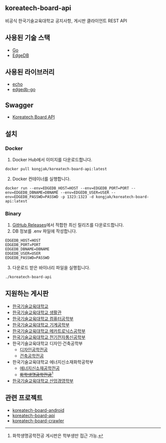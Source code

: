 ## koreatech-board-api
비공식 한국기술교육대학교 공지사항, 게시판 클라이언트 REST API

## 사용된 기술 스택
* [Go](https://go.dev/)
* [EdgeDB](https://www.edgedb.com/)

## 사용된 라이브러리
* [echo](https://echo.labstack.com/)
* [edgedb-go](github.com/edgedb/edgedb-go)

## Swagger
* [Koreatech Board API](https://api.koreatech.kongjak.com/swagger/index.html)

## 설치
### Docker
1. Docker Hub에서 이미지를 다운로드합니다.
``` console
docker pull kongjak/koreatech-board-api:latest
```
2. Docker 컨테이너를 실행합니다.
``` console
docker run --env=EDGEDB_HOST=HOST --env=EDGEDB_PORT=PORT --env=EDGEDB_DBNAME=DBNAME --env=EDGEDB_USER=USER --env=EDGEDB_PASSWD=PASSWD -p 1323:1323 -d kongjak/koreatech-board-api:latest
```

### Binary
1. [GitHub Releases](https://github.com/kongwoojin/koreatech-board-api/releases)에서 적합한 최신 릴리즈를 다운로드합니다.
2. DB 정보를 .env 파일에 작성합니다.
```
EDGEDB_HOST=HOST
EDGEDB_PORT=PORT
EDGEDB_DBNAME=DBNAME
EDGEDB_USER=USER
EDGEDB_PASSWD=PASSWD
```
3. 다운로드 받은 바이너리 파일을 실행힙니다.
``` console
./koreatech-board-api
```

## 지원하는 게시판
* [한국기술교육대학교](https://koreatech.ac.kr/)
* [한국기술교육대학교 생활관](https://dorm.koreatech.ac.kr/)
* [한국기술교육대학교 컴퓨터공학부](https://www.koreatech.ac.kr/cse/)
* [한국기술교육대학교 기계공학부](https://www.koreatech.ac.kr/me/)
* [한국기술교육대학교 메카트로닉스공학부](https://www.koreatech.ac.kr/mecha/)
* [한국기술교육대학교 전기전자통신공학부](https://www.koreatech.ac.kr/ite/)
* 한국기술교육대학교 디자인·건축공학부
  * [디자인공학전공](https://www.koreatech.ac.kr/ide/)
  * [건축공학전공](https://www.koreatech.ac.kr/arch/)
* 한국기술교육대학교 에너지신소재화학공학부
  * [에너지신소재공학전공](https://www.koreatech.ac.kr/mse/)
  * ~~[화학생명공학전공](https://www.koreatech.ac.kr/ace/)~~[^1]
* [한국기술교육대학교 산업경영학부](https://www.koreatech.ac.kr/sim/)

## 관련 프로젝트
* [koreatech-board-android](https://github.com/kongwoojin/koreatech-board-android)
* [koreatech-board-api](https://github.com/kongwoojin/koreatech-board-api)
* [koreatech-board-crawler](https://github.com/kongwoojin/koreatech-board-crawler)

[^1]: 화학생명공학전공 게시판은 학부생만 접근 가능.
